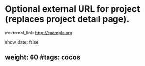 
# Optional external URL for project (replaces project detail page).
#external_link: http://example.org

show_date: false

weight: 60
#tags: cocos
---

<br>
